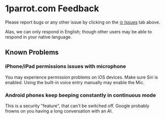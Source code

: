 # 1parrot.com Feedback

Please report bugs or any other issue by clicking on the [⊙ Issues](/Issues) tab above.

Alas, we can only respond in English; though other users may be able to respond in your native language.

## Known Problems

### iPhone/iPad permissions issues with microphone
You may experience permission problems on iOS devices. Make sure Siri is enabled. Using the built-in voice entry manually may enable the Mic.

### Android phones keep beeping constantly in continuous mode
This is a security "feature", that can't be switched off. Google probably frowns on you having a long conversation with an AI.
